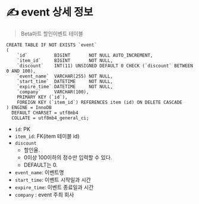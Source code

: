 # ✍️ event 상세 정보
> Beta마트 할인이벤트 테이블

```mariadb
CREATE TABLE IF NOT EXISTS `event`
(
    `id`          BIGINT       NOT NULL AUTO_INCREMENT,
    `item_id`     BIGINT       NOT NULL,
    `discount`    INT(11) UNSIGNED DEFAULT 0 CHECK (`discount` BETWEEN 0 AND 100),
    `event_name`  VARCHAR(255) NOT NULL,
    `start_time`  DATETIME     NOT NULL,
    `expire_time` DATETIME     NOT NULL,
    `company`     VARCHAR(100),
    PRIMARY KEY (`id`),
    FOREIGN KEY (`item_id`) REFERENCES item (id) ON DELETE CASCADE
) ENGINE = InnoDB
  DEFAULT CHARSET = utf8mb4
  COLLATE = utf8mb4_general_ci;
```

- `id`: PK
- `item_id`: FK(item 테이블 id)
- `discount`
    - 할인율.
    - 0이상 100이하의 정수만 입력할 수 있다.
    - DEFAULT는 0.
- `event_name`: 이벤트명
- `start_time`: 이벤트 시작일과 시간
- `expire_time`: 이벤트 종료일과 시간
- `company` : event 주최 회사
